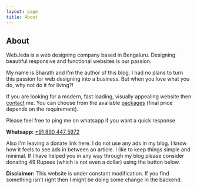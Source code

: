```yaml
---
layout: page
title: About
---
```



## About


WebJeda is a web designing company based in Bengaluru. Designing beautiful responsive and functional websites is our passion. 

My name is Sharath and I'm the author of this blog. I had no plans to turn this passion for web designing into a business. But when you love what you do, why not do it for living?!

If you are looking for a modern, fast loading, visually appealing website then [contact](http://price.webjeda.com/#contact) me. You can choose from the available [packages](http://price.webjeda.com/) (final price depends on the requirement).

Please feel free to ping me on whatsapp if you want a quick response

**Whatsapp:** <a href="tel:+91 890 447 5972">+91 890 447 5972</a>

Also I'm leaving a donate link here. I do not use any ads in my blog. I know how it feels to see ads in between an article. I like to keep things simple and minimal. If I have helped you in any way through my blog please consider donating 49 Rupees (which is not even a dollar) using the button below.

<a href="https://www.instamojo.com/shimmys/donate-cb2f1/" rel="im-checkout" data-behaviour="link" data-style="light" data-text="Donate" data-token="758ed202aabf61f900ba74600773aa61"></a>
<script async src="https://d2xwmjc4uy2hr5.cloudfront.net/im-embed/im-embed.min.js"></script>

**Disclaimer:** This website is under constant modification. If you find something isn't right then I might be doing some change in the backend.


